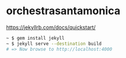 # orchestrasantamonica

https://jekyllrb.com/docs/quickstart/

```sh
~ $ gem install jekyll
~ $ jekyll serve --destination build
# => Now browse to http://localhost:4000
```
